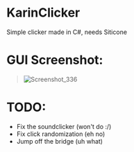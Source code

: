 # KarinClicker
Simple clicker made in C#, needs Siticone

# GUI Screenshot:

> ![Screenshot_336](https://github.com/Desistirei/KarinClicker/assets/35118711/45d1e067-db36-46ab-93dd-0c8df8e0f649)

# TODO:
- Fix the soundclicker (won't do :/)
- Fix click randomization (eh no)
- Jump off the bridge (uh what)
